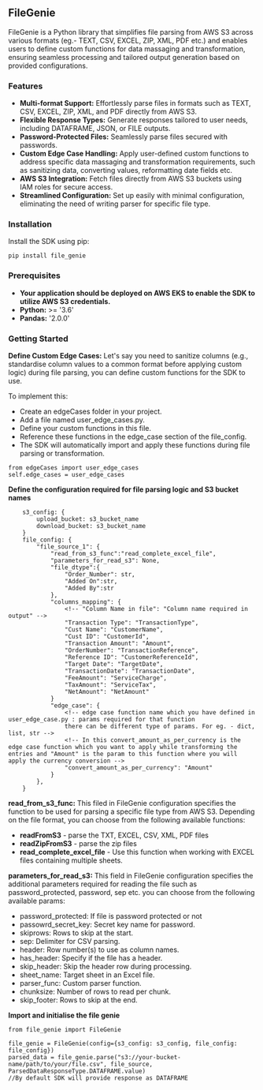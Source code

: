 ## FileGenie
FileGenie is a Python library that simplifies file parsing from AWS S3 across various formats (eg.- TEXT, CSV, EXCEL, ZIP, XML, PDF etc.) and enables users to define custom functions for data massaging and transformation, ensuring seamless processing and tailored output generation based on provided configurations.

### Features
- **Multi-format Support:** Effortlessly parse files in formats such as TEXT, CSV, EXCEL, ZIP, XML, and PDF directly from AWS S3.
- **Flexible Response Types:** Generate responses tailored to user needs, including DATAFRAME, JSON, or FILE outputs.
- **Password-Protected Files:** Seamlessly parse files secured with passwords.
- **Custom Edge Case Handling:** Apply user-defined custom functions to address specific data massaging and transformation requirements, such as sanitizing data, converting values, reformatting date fields etc.
- **AWS S3 Integration:** Fetch files directly from AWS S3 buckets using IAM roles for secure access.
- **Streamlined Configuration:** Set up easily with minimal configuration, eliminating the need of writing parser for specific file type.

### Installation
Install the SDK using pip:
```
pip install file_genie
```

### Prerequisites
- **Your application should be deployed on AWS EKS to enable the SDK to utilize AWS S3 credentials.**
- **Python:** >= '3.6'
- **Pandas:** '2.0.0'

### Getting Started
**Define Custom Edge Cases:**
Let's say you need to sanitize columns (e.g., standardise column values to a common format before applying custom logic) during file parsing, you can define custom functions for the SDK to use.

To implement this:

- Create an edgeCases folder in your project.
- Add a file named user_edge_cases.py.
- Define your custom functions in this file.
- Reference these functions in the edge_case section of the file_config.
- The SDK will automatically import and apply these functions during file parsing or transformation.

```
from edgeCases import user_edge_cases
self.edge_cases = user_edge_cases
```

**Define the configuration required for file parsing logic and S3 bucket names**
```
    s3_config: {
        upload_bucket: s3_bucket_name
        download_bucket: s3_bucket_name
    }
    file_config: {
        "file_source_1": {
            "read_from_s3_func":"read_complete_excel_file",
            "parameters_for_read_s3": None,
            "file_dtype":{
                "Order_Number": str,
                "Added On":str,
                "Added By":str
            },
            "columns_mapping": {
                <!-- "Column Name in file": "Column name required in output" -->
                "Transaction Type": "TransactionType",
                "Cust Name": "CustomerName",
                "Cust ID": "CustomerId",
                "Transaction Amount": "Amount",
                "OrderNumber": "TransactionReference",
                "Reference ID": "CustomerReferenceId",
                "Target Date": "TargetDate",
                "TransactionDate": "TransactionDate",
                "FeeAmount": "ServiceCharge",
                "TaxAmount": "ServiceTax",
                "NetAmount": "NetAmount"
            }
            "edge_case": {
                <!-- edge case function name which you have defined in user_edge_case.py : params required for that function
                there can be different type of params. For eg. - dict, list, str -->
                <!-- In this convert_amount_as_per_currency is the edge case function which you want to apply while transforming the entries and "Amount" is the param to this function where you will apply the currency conversion -->
                "convert_amount_as_per_currency": "Amount"
            }
        },
    }
```
**read_from_s3_func:** This filed in FileGenie configuration specifies the function to be used for parsing a specific file type from AWS S3. Depending on the file format, you can choose from the following available functions:

- **readFromS3** - parse the TXT, EXCEL, CSV, XML, PDF files
- **readZipFromS3** - parse the zip files
- **read_complete_excel_file** - Use this function when working with EXCEL files containing multiple sheets.

**parameters_for_read_s3:** This field in FileGenie configuration specifies the additional parameters required for reading the file such as password_protected, password, sep etc. you can choose from the following available params:
- password_protected: If file is password protected or not
- passowrd_secret_key: Secret key name for password.
- skiprows: Rows to skip at the start.
- sep: Delimiter for CSV parsing.
- header: Row number(s) to use as column names.
- has_header: Specify if the file has a header.
- skip_header: Skip the header row during processing.
- sheet_name: Target sheet in an Excel file.
- parser_func: Custom parser function.
- chunksize: Number of rows to read per chunk.
- skip_footer: Rows to skip at the end.

**Import and initialise the file genie**
```
from file_genie import FileGenie

file_genie = FileGenie(config={s3_config: s3_config, file_config: file_config})
parsed_data = file_genie.parse("s3://your-bucket-name/path/to/your/file.csv", file_source, ParsedDataResponseType.DATAFRAME.value)
//By default SDK will provide response as DATAFRAME
```

